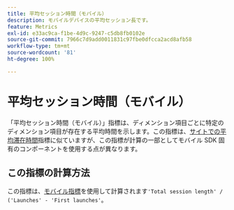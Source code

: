 ```yaml
---
title: 平均セッション時間（モバイル）
description: モバイルデバイスの平均セッション長です。
feature: Metrics
exl-id: e33ac9ca-f1be-4d9c-9247-c5db8fb0102e
source-git-commit: 7966c7d9add0011831c97fbe0dfcca2acd8afb58
workflow-type: tm+mt
source-wordcount: '81'
ht-degree: 100%

---
```


# 平均セッション時間（モバイル）

「平均セッション時間（モバイル）」指標は、ディメンション項目ごとに特定のディメンション項目が存在する平均時間を示します。この指標は、[サイトでの平均滞在時間](average-time-on-site.md)指標に似ていますが、この指標が計算の一部としてモバイル SDK 固有のコンポーネントを使用する点が異なります。

## この指標の計算方法

この指標は、[モバイル指標](https://experienceleague.adobe.com/docs/mobile-services/using/get-started-ug/mobile-metrics/metrics-reference.html?lang=ja)を使用して計算されます`'Total session length' / ('Launches' - 'First launches'`。
